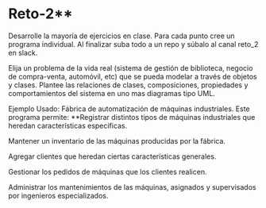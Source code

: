 # Reto-2**
Desarrolle la mayoría de ejercicios en clase. Para cada punto cree un programa individual. Al finalizar suba todo a un repo y súbalo al canal reto_2 en slack.

Elija un problema de la vida real (sistema de gestión de biblioteca, negocio de compra-venta, automóvil, etc) que se pueda modelar a través de objetos y clases. Plantee las relaciones de clases, composiciones, propiedades y comportamientos del sistema en uno mas diagramas tipo UML.

Ejemplo Usado: Fábrica de automatización de máquinas industriales.
Este programa permite:
**Registrar distintos tipos de máquinas industriales que heredan características específicas.

Mantener un inventario de las máquinas producidas por la fábrica.

Agregar clientes que heredan ciertas características generales.

Gestionar los pedidos de máquinas que los clientes realicen.

Administrar los mantenimientos de las máquinas, asignados y supervisados por ingenieros especializados.
